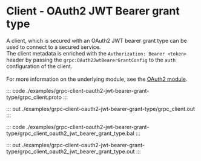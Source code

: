 # Client - OAuth2 JWT Bearer grant type

A client, which is secured with an OAuth2 JWT bearer grant type can be
used to connect to a secured service.<br/>
The client metadata is enriched with the `Authorization: Bearer <token>`
header by passing the `grpc:OAuth2JwtBearerGrantConfig` to the `auth`
configuration of the client.<br/><br/>
For more information on the underlying module,
see the [OAuth2 module](https://docs.central.ballerina.io/ballerina/oauth2/latest/).

::: code ./examples/grpc-client-oauth2-jwt-bearer-grant-type/grpc_client.proto :::

::: out ./examples/grpc-client-oauth2-jwt-bearer-grant-type/grpc_client.out :::

::: code ./examples/grpc-client-oauth2-jwt-bearer-grant-type/grpc_client_oauth2_jwt_bearer_grant_type.bal :::

::: out ./examples/grpc-client-oauth2-jwt-bearer-grant-type/grpc_client_oauth2_jwt_bearer_grant_type.out :::
